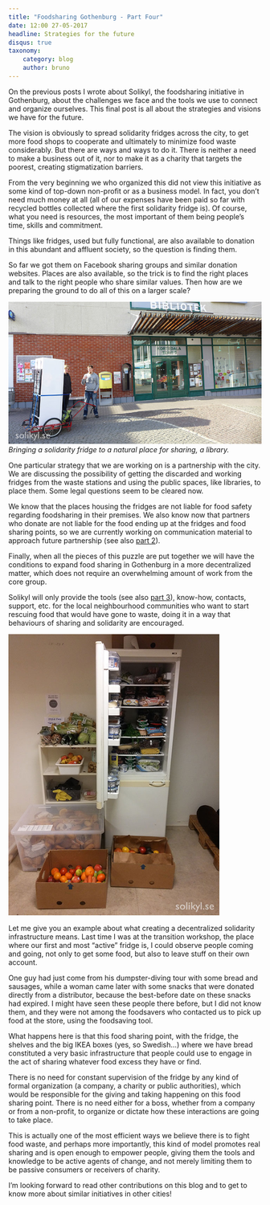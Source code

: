 ```yaml
---
title: "Foodsharing Gothenburg - Part Four"
date: 12:00 27-05-2017
headline: Strategies for the future
disqus: true
taxonomy:
    category: blog
    author: bruno
---
```


On the previous posts I wrote about Solikyl, the foodsharing initiative in Gothenburg, about the challenges we face and the tools we use to connect and organize ourselves. This final post is all about the strategies and visions we have for the future.

The vision is obviously to spread solidarity fridges across the city, to get more food shops to cooperate and ultimately to minimize food waste considerably. But there are ways and ways to do it. There is neither a need to make a business out of it, nor to make it as a charity that targets the poorest, creating stigmatization barriers.

From the very beginning we who organized this did not view this initiative as some kind of top-down non-profit or as a business model. In fact, you don’t need much money at all (all of our expenses have been paid so far with recycled bottles collected where the first solidarity fridge is). Of course, what you need is resources, the most important of them being people’s time, skills and commitment.

Things like fridges, used but fully functional, are also available to donation in this abundant and affluent society, so the question is finding them.

So far we got them on Facebook sharing groups and similar donation websites. Places are also available, so the trick is to find the right places and talk to the right people who share similar values. Then how are we preparing the ground to do all of this on a larger scale?

![](kortedala_solikyl4.jpg) _Bringing a solidarity fridge to a natural place for sharing, a library._

One particular strategy that we are working on is a partnership with the city. We are discussing the possibility of getting the discarded and working fridges from the waste stations and using the public spaces, like libraries, to place them. Some legal questions seem to be cleared now.

We know that the places housing the fridges are not liable for food safety regarding foodsharing in their premises. We also know now that partners who donate are not liable for the food ending up at the fridges and food sharing points, so we are currently working on communication material to approach future partnership (see also [part 2](/blog/2017/04/21/foodsharing-gothenburg-part2)).

Finally, when all the pieces of this puzzle are put together we will have the conditions to expand food sharing in Gothenburg in a more decentralized matter, which does not require an overwhelming amount of work from the core group.

Solikyl will only provide the tools (see also [part 3](/blog/2017/04/27/foodsharing-gothenburg-part3)), know-how, contacts, support, etc. for the local neighbourhood communities who want to start rescuing food that would have gone to waste, doing it in a way that behaviours of sharing and solidarity are encouraged.

![](fylldkyl.png)

Let me give you an example about what creating a decentralized solidarity infrastructure means. Last time I was at the transition workshop, the place where our first and most “active” fridge is, I could observe people coming and going, not only to get some food, but also to leave stuff on their own account.

One guy had just come from his dumpster-diving tour with some bread and sausages, while a woman came later with some snacks that were donated directly from a distributor, because the best-before date on these snacks had expired. I might have seen these people there before, but I did not know them, and they were not among the foodsavers who contacted us to pick up food at the store, using the foodsaving tool.

What happens here is that this food sharing point, with the fridge, the shelves and the big IKEA boxes (yes, so Swedish...) where we have bread constituted a very basic infrastructure that people could use to engage in the act of sharing whatever food excess they have or find.

There is no need for constant supervision of the fridge by any kind of formal organization (a company, a charity or public authorities), which would be responsible for the giving and taking happening on this food sharing point. There is no need either for a boss, whether from a company or from a non-profit, to organize or dictate how these interactions are going to take place.

This is actually one of the most efficient ways we believe there is to fight food waste, and perhaps more importantly, this kind of model promotes real sharing and is open enough to empower people, giving them the tools and knowledge to be active agents of change, and not merely limiting them to be passive consumers or receivers of charity.

I’m looking forward to read other contributions on this blog and to get to know more about similar initiatives in other cities!
